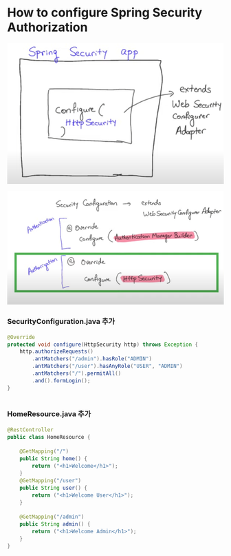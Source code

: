 # How to configure Spring Security Authorization

![](.gitbook/assets/image%20%2818%29.png)

![](.gitbook/assets/image%20%286%29.png)

### SecurityConfiguration.java 추가

```java
@Override
protected void configure(HttpSecurity http) throws Exception {
    http.authorizeRequests()
        .antMatchers("/admin").hasRole("ADMIN")
        .antMatchers("/user").hasAnyRole("USER", "ADMIN")
        .antMatchers("/").permitAll()
        .and().formLogin();
}
    
```

### HomeResource.java 추가

```java
@RestController     
public class HomeResource {
    
    @GetMapping("/")
    public String home() {
        return ("<h1>Welcome</h1>");
    }
    @GetMapping("/user")
    public String user() {
        return ("<h1>Welcome User</h1>");
    }
    
    @GetMapping("/admin")
    public String admin() {
        return ("<h1>Welcome Admin</h1>");
    }
}
```



